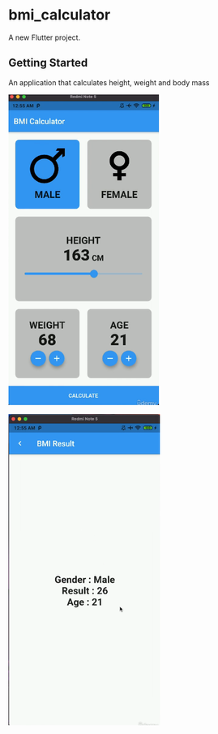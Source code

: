 # bmi_calculator

A new Flutter project.

## Getting Started

An application that calculates height, weight and body mass

![This is an image](https://github.com/Mahmoud7Hany/bmi_calculator/blob/main/%D8%B5%D9%88%D8%B1%D9%87%20%D8%A7%D9%84%D8%AA%D8%B7%D8%A8%D9%8A%D9%82%20%D8%A8%D8%B9%D8%AF%20%D8%A7%D9%84%D8%A7%D9%86%D8%AA%D9%87%D8%A7%D8%A1/BMI%20Calculator%201.png)

![This is an image](https://github.com/Mahmoud7Hany/bmi_calculator/blob/main/%D8%B5%D9%88%D8%B1%D9%87%20%D8%A7%D9%84%D8%AA%D8%B7%D8%A8%D9%8A%D9%82%20%D8%A8%D8%B9%D8%AF%20%D8%A7%D9%84%D8%A7%D9%86%D8%AA%D9%87%D8%A7%D8%A1/BMI%20Calculator%202.png)

